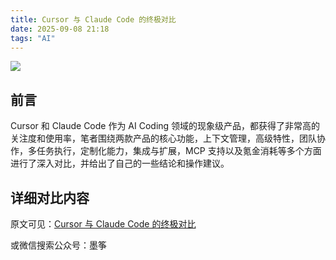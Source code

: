 ```yaml
---
title: Cursor 与 Claude Code 的终极对比
date: 2025-09-08 21:18
tags: "AI"
---
```


![](https://mmbiz.qpic.cn/sz_mmbiz_jpg/WoFPqPpsDEKgAD2EiccTdCaF6rTFPrDTYB3d9390aXrl3C9mVPPdyTQ3Vro6pcmZC7A2ria97G3afXkE46a1x15A/640?wx_fmt=jpeg&from=appmsg&watermark=1&tp=webp&wxfrom=5&wx_lazy=1#imgIndex=0)

## 前言
Cursor 和 Claude Code 作为 AI Coding 领域的现象级产品，都获得了非常高的关注度和使用率，笔者围绕两款产品的核心功能，上下文管理，高级特性，团队协作，多任务执行，定制化能力，集成与扩展，MCP 支持以及氪金消耗等多个方面进行了深入对比，并给出了自己的一些结论和操作建议。

## 详细对比内容

原文可见：[Cursor 与 Claude Code 的终极对比](https://mp.weixin.qq.com/s/7D1M58dYR2ZORGKEebDauA)

或微信搜索公众号：墨筝
